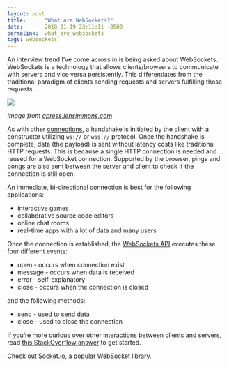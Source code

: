 ```yaml
---
layout: post
title:      "What are WebSockets?"
date:       2018-01-19 23:11:11 -0500
permalink:  what_are_websockets
tags: websockets
---
```



An interview trend I’ve come across in is being asked about WebSockets. WebSockets is a technology that allows clients/browsers to communicate with servers and vice versa persistently. This differentiates from the traditional paradigm of clients sending requests and servers fulfilling those requests.

![](http://apress.jensimmons.com/v5/pro-html5-programming/images/ch7/fig7-2.png)

*Image from [apress.jensimmons.com](http://apress.jensimmons.com/)*

As with other [connections](http://isabelcoder.com/2017/09/12/https_in_2017/), a handshake is initiated by the client with a constructor utilizing `ws://` or `wss://` protocol. Once the handshake is complete, data (the payload) is sent without latency costs like traditional HTTP requests. This is because a single HTTP connection is needed and reused for a WebSocket connection. Supported by the browser, pings and pongs are also sent between the server and client to check if the connection is still open.

An immediate, bi-directional connection is best for the following applications:
* interactive games
* collaborative source code editors
* online chat rooms
* real-time apps with a lot of data and many users

Once the connection is established, the [WebSockets API](https://developer.mozilla.org/en-US/docs/Web/API/WebSocket) executes these four different events:
* open - occurs when connection exist
* message - occurs when data is received
* error - self-explanatory
* close - occurs when the connection is closed

and the following methods:
* send - used to send data
* close - used to close the connection

If you’re more curious over other interactions between clients and servers, read [this StackOverflow answer](https://stackoverflow.com/questions/11077857/what-are-long-polling-websockets-server-sent-events-sse-and-comet) to get started.

Check out [Socket.io](https://socket.io/), a popular WebSocket library.
